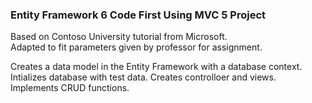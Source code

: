 <h3>Entity Framework 6 Code First Using MVC 5 Project</h3>

Based on Contoso University tutorial from Microsoft.  
Adapted to fit parameters given by professor for assignment.

Creates a data model in the Entity Framework with a database context.  
Intializes database with test data.
Creates controlloer and views.
Implements CRUD functions.
